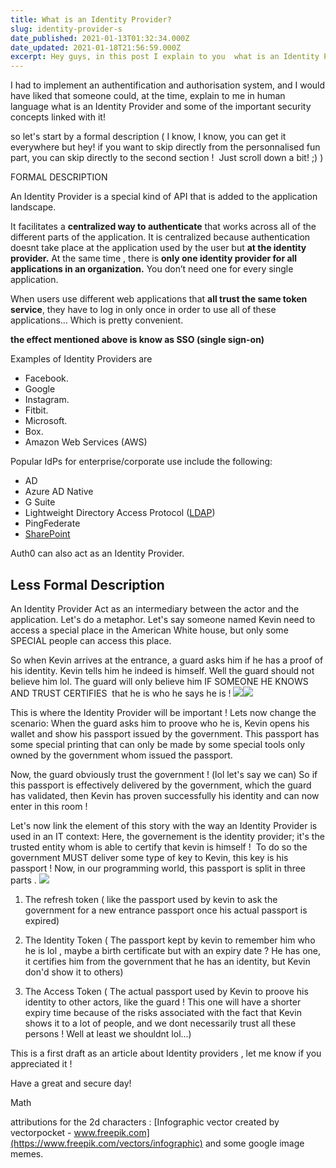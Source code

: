 ```yaml
---
title: What is an Identity Provider?
slug: identity-provider-s
date_published: 2021-01-13T01:32:34.000Z
date_updated: 2021-01-18T21:56:59.000Z
excerpt: Hey guys, in this post I explain to you  what is an Identity Provider!
---
```


I had to implement an authentification and authorisation system, and I would have liked that someone could, at the time, explain to me in human language what is an Identity Provider and some of the important security concepts linked with it!

so let's start by a formal description ( I know, I know, you can get it everywhere but hey! if you want to skip directly from the personnalised fun part, you can skip directly to the second section !  Just scroll down a bit! ;) )

FORMAL DESCRIPTION

An Identity Provider is a special kind of API that is added to the application landscape.

It facilitates a **centralized way to authenticate** that works across all of the different parts of the application. It is centralized because authentication doesnt take place at the application used by the user but **at the identity provider.** At the same time , there is **only one identity provider for all applications in an organization.** You don’t need one for every single application.

When users use different web applications that **all trust the same token service**, they have to log in only once in order to use all of these applications… Which is pretty convenient.

**the effect mentioned above is know as SSO (single sign-on)**

Examples of Identity Providers are 

- Facebook.
- Google
- Instagram.
- Fitbit.
- Microsoft.
- Box.
- Amazon Web Services (AWS)

Popular IdPs for enterprise/corporate use include the following:

- AD 
- Azure AD Native
- G Suite
- Lightweight Directory Access Protocol ([LDAP](https://searchmobilecomputing.techtarget.com/definition/LDAP))
- PingFederate
- [SharePoint](https://searchcontentmanagement.techtarget.com/definition/Microsoft-SharePoint-2016)

Auth0 can also act as an Identity Provider.

## Less Formal Description

An Identity Provider Act as an intermediary between the actor and the application.
Let's do a metaphor. Let's say someone named Kevin need to access a special place in the American White house, but only some SPECIAL people can access this place.

So when Kevin arrives at the entrance, a guard asks him if he has a proof of his identity. Kevin tells him he indeed is himself. Well the guard should not believe him lol. The guard will only believe him IF SOMEONE HE KNOWS AND TRUST CERTIFIES  that he is who he says he is ! 
![](/content/images/2021/01/image-27.png)![](/content/images/2021/01/image-28.png)

This is where the Identity Provider will be important ! Lets now change the scenario: When the guard asks him to proove who he is, Kevin opens his wallet and show his passport issued by the government. This passport has some special printing that can only be made by some special tools only owned by the government whom issued the passport. 

Now, the guard obviously trust the government ! (lol let's say we can) 
So if this passport is effectively delivered by the government, which the guard has validated, then Kevin has proven successfully his identity and can now enter in this room ! 

Let's now link the element of this story with the way an Identity Provider is used in an IT context: Here, the governement is the identity provider; it's the trusted entity whom is able to certify that kevin is himself !  To do so the government MUST deliver some type of key to Kevin, this key is his passport ! Now, in our programming world, this passport is split in three parts . 
![](/content/images/2021/01/image-22.png)

1.	The refresh token ( like the passport used by kevin to ask the government for a new entrance passport once his actual passport is expired)

2.	The Identity Token ( The passport kept by kevin to remember him who he is lol , maybe a birth certificate but with an expiry date ? He has one, it certifies him from the government that he has an identity, but Kevin don'd show it to others)

3.	The Access Token ( The actual passport used by Kevin to proove his identity to other actors, like the guard ! This one will have a shorter expiry time because of the risks associated with the fact that Kevin shows it to a lot of people, and we dont necessarily trust all these persons ! Well at least we shouldnt lol...)

This is a first draft as an article about Identity providers , let me know if you appreciated it !

Have a great and secure day!

Math

attributions for the 2d characters : [Infographic vector created by vectorpocket - www.freepik.com](https://www.freepik.com/vectors/infographic) and some google image memes.
